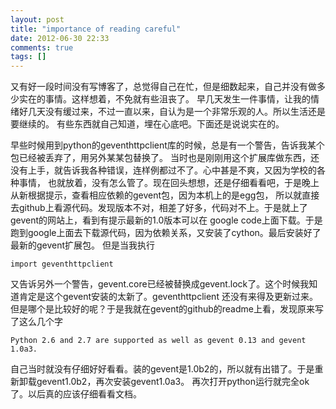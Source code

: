 ```yaml
---
layout: post
title: "importance of reading careful"
date: 2012-06-30 22:33
comments: true
tags: []
---
```


又有好一段时间没有写博客了，总觉得自己在忙，但是细数起来，自己并没有做多少实在的事情。<!--more-->这样想着，不免就有些沮丧了。
早几天发生一件事情，让我的情绪好几天没有缓过来，不过一直以来，自认为是一个非常乐观的人。所以生活还是要继续的。
有些东西就自己知道，埋在心底吧。下面还是说说实在的。

早些时候用到python的geventhttpclient库的时候，总是有一个警告，告诉我某个包已经被丢弃了，用另外某某包替换了。
当时也是刚刚用这个扩展库做东西，还没有上手，就告诉我各种错误，连样例都过不了。心中甚是不爽，又因为学校的各种事情，
也就放着，没有怎么管了。现在回头想想，还是仔细看看吧，于是晚上从新根据提示，查看相应依赖的gevent包，因为本机上的是egg包，
所以就直接去github上看源代码。发现版本不对，相差了好多，代码对不上。于是就上了gevent的网站上，看到有提示最新的1.0版本可以在
google code上面下载。于是跑到google上面去下载源代码，因为依赖关系，又安装了cython。最后安装好了最新的gevent扩展包。
但是当我执行

    import geventhttpclient

又告诉另外一个警告，gevent.core已经被替换成gevent.lock了。这个时候我知道肯定是这个gevent安装的太新了。geventhttpclient
还没有来得及更新过来。但是哪个是比较好的呢？于是我就在gevent的github的readme上看，发现原来写了这么几个字

    Python 2.6 and 2.7 are supported as well as gevent 0.13 and gevent 1.0a3.

自己当时就没有仔细好好看看。装的gevent是1.0b2的，所以就有出错了。于是重新卸载gevent1.0b2，再次安装gevent1.0a3。
再次打开python运行就完全ok了。以后真的应该仔细看看文档。
